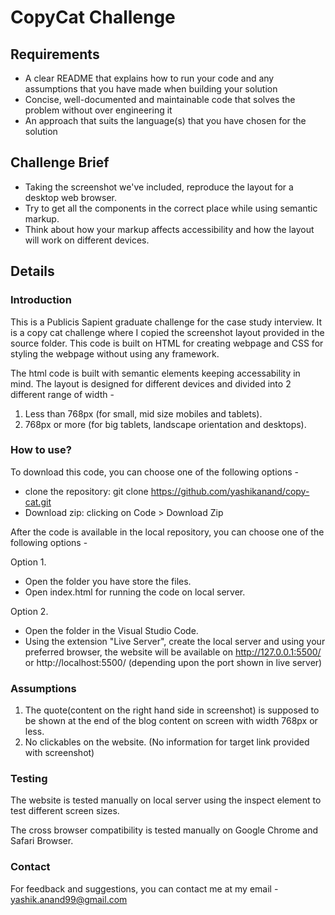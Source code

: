 # CopyCat Challenge

## Requirements

- A clear README that explains how to run your code and any assumptions that you have made when building your solution
- Concise, well-documented and maintainable code that solves the problem without over engineering it
- An approach that suits the language(s) that you have chosen for the solution

## Challenge Brief

- Taking the screenshot we've included, reproduce the layout for a desktop web browser.
- Try to get all the components in the correct place while using semantic markup.
- Think about how your markup affects accessibility and how the layout will work on different devices.

## Details

### Introduction

This is a Publicis Sapient graduate challenge for the case study interview.
It is a copy cat challenge where I copied the screenshot layout provided in the source folder.
This code is built on HTML for creating webpage and CSS for styling the webpage without using any framework.

The html code is built with semantic elements keeping accessability in mind.
The layout is designed for different devices and divided into 2 different range of width -

1. Less than 768px (for small, mid size mobiles and tablets).
2. 768px or more (for big tablets, landscape orientation and desktops).

### How to use?

To download this code, you can choose one of the following options -

- clone the repository: git clone https://github.com/yashikanand/copy-cat.git
- Download zip: clicking on Code > Download Zip

After the code is available in the local repository, you can choose one of the following options -

Option 1.

- Open the folder you have store the files.
- Open index.html for running the code on local server.

Option 2.

- Open the folder in the Visual Studio Code.
- Using the extension "Live Server", create the local server and using your preferred browser, the website will be available on http://127.0.0.1:5500/ or http://localhost:5500/ (depending upon the port shown in live server)

### Assumptions

1. The quote(content on the right hand side in screenshot) is supposed to be shown at the end of the blog content on screen with width 768px or less.
2. No clickables on the website. (No information for target link provided with screenshot)

### Testing

The website is tested manually on local server using the inspect element to test different screen sizes.

The cross browser compatibility is tested manually on Google Chrome and Safari Browser.

### Contact

For feedback and suggestions, you can contact me at my email - yashik.anand99@gmail.com
